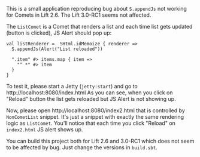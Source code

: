 This is a small application reproducing bug about `S.appendJs` not working for Comets in Lift 2.6. The Lift 3.0-RC1 seems not affected.

The `ListComet` is a Comet that renders a list and each time list gets updated (button is clicked), JS Alert should pop up:

```
val listRenderer =  SHtml.idMemoize { renderer =>
  S.appendJs(Alert("List reloaded"))

  ".item" #> items.map { item =>
    "^ *" #> item
  }
}
```

To test it, please start a Jetty (`jetty:start`) and go to http://localhost:8080/index.html
As you can see, when you click on "Reload" button the list gets reloaded but JS Alert is not showing up.

Now, please open http://localhost:8080/index2.html that is controlled by `NonCometList` snippet. 
It's just a snippet with exactly the same rendering logic as `ListComet`. 
You'll notice that each time you click "Reload" on `index2.html` JS alert shows up.

You can build this project both for Lift 2.6 and 3.0-RC1 which does not seem to be affected by bug. Just change the versions in `build.sbt`.
